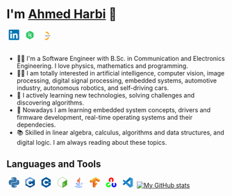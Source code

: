 # I'm [Ahmed Harbi](http://www.linkedin.com/in/aharbii) 👋

<div>
  <a href="http://www.linkedin.com/in/aharbii"><img src="assets/linkedin.svg" alt="Linkedin Ahmed Harbi" title="cguzman" height="24px" hspace="5px" /></a>
  <a href="http://hackerrank.com/aharbii"><img src="assets/hackerrank.svg" alt="HackerRank Ahmed Harbi" title="HackerRank" height="24px" hspace="5px" /></a>
  <a href="http://leetcode.com/aharbii/"><img src="assets/leetcode.png" alt="LeetCode Ahmed Harbi" title="LeetCode" height="24px" hspace="5px" /></a>
</div>

<br>

- 👨‍🎓 I'm a Software Engineer with B.Sc. in Communication and Electronics Engineering.
I love physics, mathematics and programming.
- 👨‍💻 I am totally interested in artificial intelligence, computer vision, image processing, digital signal processing, embedded systems, automotive industry, autonomous robotics, and self-driving cars.
- 🚀 I actively learning new technologies, solving challenges and discovering algorithms.
- 🌱 Nowadays I am learning embedded system concepts, drivers and firmware development, real-time operating systems and their dependecies.
- 📚 Skilled in linear algebra, calculus, algorithms and data structures, and digital logic. I am always reading about these topics.

## Languages and Tools

 <a href="https://www.python.org"><img src="assets/python.svg" alt="Python" title="Python" height="24px" hspace="5px" /></a>
 <a href="https://en.cppreference.com/w/"><img src="assets/C.svg" alt="C" title="C" height="24px" hspace="5px" /></a>
 <a href="https://en.cppreference.com/w/"><img src="assets/cplusplus.svg" alt="C++" title="C++" height="24px" hspace="5px" /></a>
 <a href="https://www.gnu.org/software/bash/"><img src="assets/gnubash.svg" alt="Bash" title="Bash" height="24px" hspace="5px" /></a>
 <a href="https://www.java.com/en/"><img src="assets/java.svg" alt="Java" title="Java" height="24px" hspace="5px" /></a>
 <a href="https://tensorflow.org"><img src="assets/tensorflow.svg" alt="Tensorflow" title="Tensorflow" height="24px" hspace="5px" /></a>
 <a href="https://opencv.org"><img src="assets/opencv.svg" alt="OpenCV" title="OpenCV" height="24px" hspace="5px" /></a>
 <a href="https://code.visualstudio.com"><img src="assets/vscode.svg" alt="Visual Studio Code" title="Visual Studio Code" height="24px" hspace="5px" /></a>
[![My GitHub stats](https://github-readme-stats.vercel.app/api?username=aharbii)](https://github.com/aharbii/)

